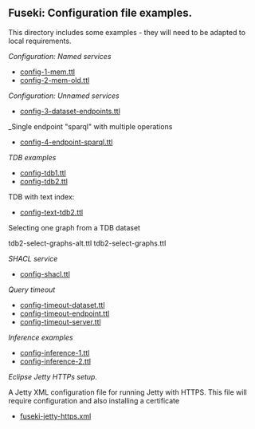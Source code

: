 Fuseki: Configuration file examples.
---

This directory includes some examples - they will need to be adapted to
local requirements.

_Configuration: Named services_

* [config-1-mem.ttl](config-1-mem.ttl)
* [config-2-mem-old.ttl](config-2-mem-old.ttl)

_Configuration: Unnamed services_

* [config-3-dataset-endpoints.ttl](config-3-dataset-endpoints.ttl)

_Single endpoint "sparql" with multiple operations

* [config-4-endpoint-sparql.ttl](config-4-endpoint-sparql.ttl)

_TDB examples_

* [config-tdb1.ttl](config-tdb1.ttl)
* [config-tdb2.ttl](config-tdb2.ttl)

TDB with text index:

* [config-text-tdb2.ttl](config-text-tdb2.ttl)

Selecting one graph from a TDB dataset

tdb2-select-graphs-alt.ttl
tdb2-select-graphs.ttl

_SHACL service_

* [config-shacl.ttl](config-shacl.ttl)

_Query timeout_

* [config-timeout-dataset.ttl](config-timeout-dataset.ttl)
* [config-timeout-endpoint.ttl](config-timeout-endpoint.ttl)
* [config-timeout-server.ttl](config-timeout-server.ttl)

_Inference examples_

* [config-inference-1.ttl](config-inference-1.ttl)
* [config-inference-2.ttl](config-inference-2.ttl)

_Eclipse Jetty HTTPs setup._

A Jetty XML configuration file for running Jetty with HTTPS.
This file will require configuration and also installing a certificate

* [fuseki-jetty-https.xml](fuseki-jetty-https.xml)
